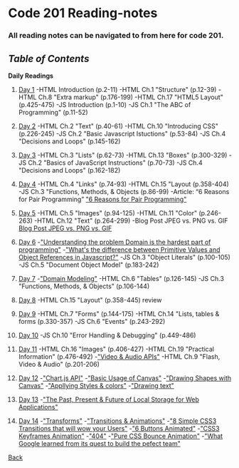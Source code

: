 # Code 201 Reading-notes

### All reading notes can be navigated to from here for code 201.

## ***Table of Contents***

**Daily Readings**

1. <a href="https://github.com/scottie-l/Reading-notes-201/blob/main/class-01.md">Day 1</a>
  -HTML Introduction (p.2-11)
  -HTML Ch.1 "Structure" (p.12-39)
  -HTML Ch.8 "Extra markup" (p.176-199)
  -HTML Ch.17 "HTML5 Layout" (p.425-475)
  -JS Introduction (p.1-10)
  -JS Ch.1 "The ABC of Programming" (p.11-52)

2. <a href="https://github.com/scottie-l/Reading-notes-201/blob/main/class-02.md">Day 2</a>
  -HTML Ch.2 "Text" (p.40-61)
  -HTML Ch.10 "Introducing CSS" (p.226-245)
  -JS Ch.2 "Basic Javascript Istuctions" (p.53-84)
  -JS Ch.4 "Decisions and Loops" (p.145-162)

3. <a href="https://github.com/scottie-l/Reading-notes-201/blob/main/class-03.md">Day 3</a>
  -HTML Ch.3 "Lists" (p.62-73)
  -HTML Ch.13 "Boxes" (p.300-329)
  -JS Ch.2 "Basics of JavaScript Instructions" (p.70-73)
  -JS Ch.4 "Decisions and Loops" (p.162-182)

4. <a href="https://github.com/scottie-l/Reading-notes-201/blob/main/class-04.md">Day 4</a>
  -HTML Ch.4 "Links" (p.74-93)
  -HTML Ch.15 "Layout (p.358-404)
  -JS Ch.3 "Functions, Methods, & Objects (p.86-99) 
  -Article: “6 Reasons for Pair Programming”  <a href="https://www.codefellows.org/blog/6-reasons-for-pair-programming/">"6 Reasons for Pair Programming"</a>

5. <a href="https://github.com/scottie-l/Reading-notes-201/blob/main/class-05.md">Day 5</a>
  -HTML Ch.5 "Images" (p.94-125) 
  -HTML Ch.11 "Color" (p.246-263)
  -HTML Ch.12 "Text" (p.264-299)
  -Blog Post JPEG vs. PNG vs. GIF <a href="https://blog.imagekit.io/jpeg-vs-png-vs-gif-which-image-format-to-use-and-when-c8913ae3e01d">Blog Post JPEG vs. PNG vs. GIF</a>

6. <a href="https://github.com/scottie-l/Reading-notes-201/blob/main/class-06.md">Day 6</a>
  -<a href="https://simpleprogrammer.com/understanding-the-problem-domain-is-the-hardest-part-of-programming">"Understanding the problem Domain is the hardest part of programming"</a>
  -<a href="https://betterprogramming.pub/intermediate-javascript-whats-the-difference-between-primitive-values-and-object-references-e863d70677b">"What's the difference between Primitive Values and Object References in Javascript?"</a>
  -JS Ch.3 "Object Literals" (p.100-105) 
  -JS Ch.5 "Document Object Model" (p.183-242)

7. <a href="https://github.com/scottie-l/Reading-notes-201/blob/main/class-07.md">Day 7</a>
  -<a href="https://github.com/codefellows/domain_modeling#domain-modeling">"Domain Modeling"</a>
  -HTML Ch.6 "Tables" (p.126-145)
  -JS Ch.3 "Functions, Methods, & Objects" (p.106-144) 

8. <a href="https://github.com/scottie-l/Reading-notes-201/blob/main/class-08.md">Day 8</a>
  -HTML Ch.15 "Layout" (p.358-445) review

9. <a href="https://github.com/scottie-l/Reading-notes-201/blob/main/class-09.md">Day 9</a>
  -HTML Ch.7 "Forms" (p.144-175)
  -HTML Ch.14 "Lists, tables & forms (p.330-357)
  -JS Ch.6 "Events" (p.243-292)

10. <a href="https://github.com/scottie-l/Reading-notes-201/blob/main/class-10.md">Day 10</a>
  -JS Ch.10 "Error Handling & Debugging" (p.449-486)

11. <a href="https://github.com/scottie-l/Reading-notes-201/blob/main/class-11.md">Day 11</a>
  -HTML Ch.16 "Images" (p.406-427)
  -HTML Ch.19 "Practical Information" (p.476-492)
  -<a href = "https://developer.mozilla.org/en-US/docs/Learn/JavaScript/Client-side_web_APIs/Video_and_audio_APIs">"Video & Audio APIs"</a>
  -HTML Ch.9 "Flash, Video & Audio" (p.201-206)

12. <a href="https://github.com/scottie-l/Reading-notes-201/blob/main/class-12.md">Day 12</a>
  -<a href = "https://www.webdesignerdepot.com/2013/11/easily-create-stunning-animated-charts-with-chart-js/">"Chart.js API"</a>
  -<a href = "https://developer.mozilla.org/en-US/docs/Web/API/Canvas_API/Tutorial/Basic_usage">"Basic Usage of Canvas"</a>
  -<a href = "https://developer.mozilla.org/en-US/docs/Web/API/Canvas_API/Tutorial/Drawing_shapes">"Drawing Shapes with Canvas"</a> 
  -<a href = "https://developer.mozilla.org/en-US/docs/Web/API/Canvas_API/Tutorial/Applying_styles_and_colors">"Appllying Styles & colors"</a>
  -<a href = "https://developer.mozilla.org/en-US/docs/Web/API/Canvas_API/Tutorial/Drawing_text">"Drawing text"</a>

13. <a href="https://github.com/scottie-l/Reading-notes-201/blob/main/class-13.md">Day 13</a>
  -<a href = "http://diveinto.html5doctor.com/storage.html">"The Past, Present & Future of Local Storage for Web Applications"</a>

14. <a href="https://github.com/scottie-l/Reading-notes-201/blob/main/class-14.md">Day 14</a>
  -<a href = "https://learn.shayhowe.com/advanced-html-css/css-transforms/">"Transforms"</a>
  -<a href = "https://learn.shayhowe.com/advanced-html-css/transitions-animations/">"Transitions & Animations"</a>
  -<a href = "https://www.webdesignerdepot.com/2014/05/8-simple-css3-transitions-that-will-wow-your-usersa ">"8 Simple CSS3 Transitions that will wow your Users"</a>
  -<a href = "https://codepen.io/retyui/pen/ByoaXV">"6 Buttons Animated"</a>
  -<a href = "https://codepen.io/akshaychauhan/pen/oAfae">"CSS3 Keyframes Animation"</a>
  -<a href = "https://codepen.io/kieranfivestars/pen/MYdQxX">"404"</a>
  -<a href = "https://codepen.io/dp_lewis/pen/gCfBv">"Pure CSS Bounce Animation"</a>
  -<a href = "https://www.nytimes.com/2016/02/28/magazine/what-google-learned-from-its-quest-to-build-the-perfect-team.html">"What Google learned from its quest to build the pefect team"</a>

  <a href = "https://github.com/scottie-l/reading-notes">Back</a>
